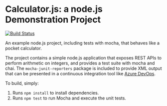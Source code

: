 Calculator.js: a node.js Demonstration Project
==============================================

[![Build Status](https://dev.azure.com/aleksanderstarzynski/github-integration/_apis/build/status/StarzynskiWSB.calculator?branchName=master)](https://dev.azure.com/aleksanderstarzynski/github-integration/_build/latest?definitionId=2&branchName=master)

An example node.js project, including tests with mocha, that behaves like
a pocket calculator.

The project contains a simple node.js application that exposes REST APIs
to perform arithmetic on integers, and provides a test suite with mocha
and chai.  The `mocha-junit-reporters` package is included to provide XML
output that can be presented in a continuous integration tool like
[Azure DevOps](https://azure.com/devops).

To build, simply:

1. Runs `npm install` to install dependencies.
2. Runs `npm test` to run Mocha and execute the unit tests.

